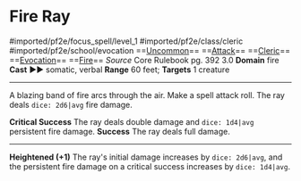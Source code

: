 # Fire Ray
#imported/pf2e/focus_spell/level_1 #imported/pf2e/class/cleric #imported/pf2e/school/evocation 
==[Uncommon](uncommon.md)== ==[Attack](attack.md)== ==[Cleric](rules/traits/cleric.md)== ==[Evocation](evocation.md)== ==[Fire](fire.md)==
*Source* Core Rulebook pg. 392 3.0
**Domain** fire
**Cast** ►► somatic, verbal
**Range** 60 feet; **Targets** 1 creature

---
A blazing band of fire arcs through the air. Make a spell attack roll. The ray deals `dice: 2d6|avg` fire damage.

**Critical Success** The ray deals double damage and `dice: 1d4|avg` persistent fire damage.
**Success** The ray deals full damage.

<hr>

**Heightened (+1)** The ray's initial damage increases by `dice: 2d6|avg`, and the persistent fire damage on a critical success increases by `dice: 1d4|avg`.